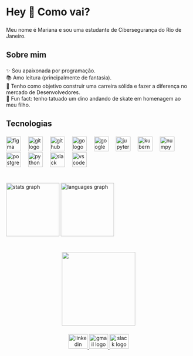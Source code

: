 <h1 align="left">Hey 👋 Como vai?</h1>

###

<p align="left">Meu nome é Mariana e sou uma estudante de Cibersegurança do Rio de Janeiro.</p>

###

<h2 align="left">Sobre mim</h2>

###

<p align="left">✨ Sou apaixonada por programação.<br>📚 Amo leitura (principalmente de fantasia).<br>🎯 Tenho como objetivo construir uma carreira sólida e fazer a diferença no mercado de Desenvolvedores.<br>🎲 Fun fact: tenho tatuado um dino andando de skate em homenagem ao meu filho.</p>

###

<h2 align="left">Tecnologias</h2>

###

<div align="left">
  <img src="https://cdn.jsdelivr.net/gh/devicons/devicon/icons/figma/figma-original.svg" height="40" alt="figma logo"  />
  <img width="12" />
  <img src="https://cdn.jsdelivr.net/gh/devicons/devicon/icons/git/git-original.svg" height="40" alt="git logo"  />
  <img width="12" />
  <img src="https://cdn.jsdelivr.net/gh/devicons/devicon/icons/github/github-original.svg" height="40" alt="github logo"  />
  <img width="12" />
  <img src="https://cdn.jsdelivr.net/gh/devicons/devicon/icons/go/go-original.svg" height="40" alt="go logo"  />
  <img width="12" />
  <img src="https://cdn.jsdelivr.net/gh/devicons/devicon/icons/googlecloud/googlecloud-original.svg" height="40" alt="googlecloud logo"  />
  <img width="12" />
  <img src="https://cdn.jsdelivr.net/gh/devicons/devicon/icons/jupyter/jupyter-original.svg" height="40" alt="jupyter logo"  />
  <img width="12" />
  <img src="https://cdn.jsdelivr.net/gh/devicons/devicon/icons/kubernetes/kubernetes-plain.svg" height="40" alt="kubernetes logo"  />
  <img width="12" />
  <img src="https://cdn.jsdelivr.net/gh/devicons/devicon/icons/numpy/numpy-original.svg" height="40" alt="numpy logo"  />
  <img width="12" />
  <img src="https://cdn.jsdelivr.net/gh/devicons/devicon/icons/postgresql/postgresql-original.svg" height="40" alt="postgresql logo"  />
  <img width="12" />
  <img src="https://cdn.jsdelivr.net/gh/devicons/devicon/icons/python/python-original.svg" height="40" alt="python logo"  />
  <img width="12" />
  <img src="https://cdn.jsdelivr.net/gh/devicons/devicon/icons/slack/slack-original.svg" height="40" alt="slack logo"  />
  <img width="12" />
  <img src="https://cdn.jsdelivr.net/gh/devicons/devicon/icons/vscode/vscode-original.svg" height="40" alt="vscode logo"  />
</div>

###

<br clear="both">

<div align="left">
  <img src="https://github-readme-stats.vercel.app/api?username=marianacout&hide_title=false&hide_rank=false&show_icons=true&include_all_commits=true&count_private=true&disable_animations=false&theme=radical&locale=en&hide_border=true&order=1" height="145" alt="stats graph"  />
  <img src="https://github-readme-stats.vercel.app/api/top-langs?username=marianacout&locale=pt-br&hide_title=false&layout=compact&card_width=320&langs_count=5&theme=radical&hide_border=true&order=2" height="145" alt="languages graph"  />
</div>

###

<br clear="both">

<div align="center">
  <img height="200" src="https://media.giphy.com/media/l0amJzVHIAfl7jMDos/giphy.gif?cid=790b761199to2nnecsbx4nmw6655jvathpgtxbjs32wh0pow&ep=v1_gifs_search&rid=giphy.gif&ct=g"  />
</div>

###

<div align="center">
  <a href="www.linkedin.com/in/marianacout" target="_blank">
    <img src="https://raw.githubusercontent.com/maurodesouza/profile-readme-generator/master/src/assets/icons/social/linkedin/default.svg" width="52" height="40" alt="linkedin logo"  />
  </a>
  <a href="mailto:marianacout3@gmail.com" target="_blank">
    <img src="https://raw.githubusercontent.com/maurodesouza/profile-readme-generator/master/src/assets/icons/social/gmail/default.svg" width="52" height="40" alt="gmail logo"  />
  </a>
  <a href="https://mulheresdeproduto.slack.com/team/U077F1YDLSK" target="_blank">
    <img src="https://raw.githubusercontent.com/maurodesouza/profile-readme-generator/master/src/assets/icons/social/slack/default.svg" width="52" height="40" alt="slack logo"  />
  </a>
</div>

###
